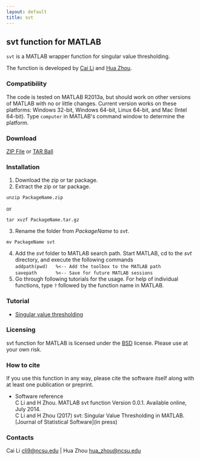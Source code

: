 ```yaml
---
layout: default
title: svt
---
```


## svt function for MATLAB

`svt` is a MATLAB wrapper function for singular value thresholding.

The function is developed by [Cai Li](http://www4.ncsu.edu/~cli9/) and [Hua Zhou](http://hua-zhou.github.io).

### Compatibility

The code is tested on MATLAB R2013a, but should work on other versions of MATLAB with no or little changes. Current version works on these platforms: Windows 32-bit, Windows 64-bit, Linux 64-bit, and Mac (Intel 64-bit). Type `computer` in MATLAB's command window to determine the platform.

### Download

[ZIP File](https://github.com/Hua-Zhou/svt/zipball/master) or [TAR Ball](https://github.com/Hua-Zhou/svt/tarball/master)

### Installation

1. Download the zip or tar package.
2. Extract the zip or tar package.  
```
unzip PackageName.zip
```
or
```
tar xvzf PackageName.tar.gz
```
3. Rename the folder from *PackageName* to *svt*.  
```
mv PackageName svt
```
4. Add the *svt* folder to MATLAB search path. Start MATLAB, cd to the *svt* directory, and execute the following commands  
`addpath(pwd)	%<-- Add the toolbox to the MATLAB path`  
`savepath		%<-- Save for future MATLAB sessions`
5. Go through following tutorials for the usage. For help of individual functions, type `?` followed by the function name in MATLAB.

### Tutorial

* [Singular value thresholding](http://hua-zhou.github.io/svt/html/demo_svt.html)

### Licensing

svt function for MATLAB is licensed under the [BSD](./html/COPYRIGHT.txt) license. Please use at your own risk.

### How to cite

If you use this function in any way, please cite the software itself along with at least one publication or preprint.

* Software reference  
C Li and H Zhou. MATLAB svt function Version 0.0.1. Available online, July 2014.  
C Li and H Zhou (2017) svt: Singular Value Thresholding in MATLAB. [Journal of Statistical Software](in press)

### Contacts

Cai Li <cli9@ncsu.edu> | Hua Zhou <hua_zhou@ncsu.edu>
